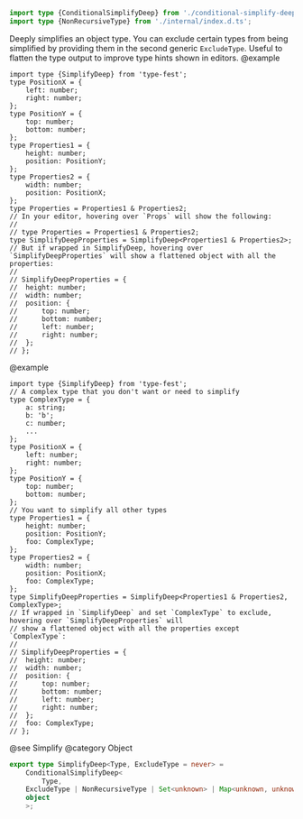``` typescript
import type {ConditionalSimplifyDeep} from './conditional-simplify-deep.d.ts';
import type {NonRecursiveType} from './internal/index.d.ts';
```

Deeply simplifies an object type.
You can exclude certain types from being simplified by providing them in the second generic `ExcludeType`.
Useful to flatten the type output to improve type hints shown in editors.
@example

    import type {SimplifyDeep} from 'type-fest';
    type PositionX = {
        left: number;
        right: number;
    };
    type PositionY = {
        top: number;
        bottom: number;
    };
    type Properties1 = {
        height: number;
        position: PositionY;
    };
    type Properties2 = {
        width: number;
        position: PositionX;
    };
    type Properties = Properties1 & Properties2;
    // In your editor, hovering over `Props` will show the following:
    //
    // type Properties = Properties1 & Properties2;
    type SimplifyDeepProperties = SimplifyDeep<Properties1 & Properties2>;
    // But if wrapped in SimplifyDeep, hovering over `SimplifyDeepProperties` will show a flattened object with all the properties:
    //
    // SimplifyDeepProperties = {
    //  height: number;
    //  width: number;
    //  position: {
    //      top: number;
    //      bottom: number;
    //      left: number;
    //      right: number;
    //  };
    // };

@example

    import type {SimplifyDeep} from 'type-fest';
    // A complex type that you don't want or need to simplify
    type ComplexType = {
        a: string;
        b: 'b';
        c: number;
        ...
    };
    type PositionX = {
        left: number;
        right: number;
    };
    type PositionY = {
        top: number;
        bottom: number;
    };
    // You want to simplify all other types
    type Properties1 = {
        height: number;
        position: PositionY;
        foo: ComplexType;
    };
    type Properties2 = {
        width: number;
        position: PositionX;
        foo: ComplexType;
    };
    type SimplifyDeepProperties = SimplifyDeep<Properties1 & Properties2, ComplexType>;
    // If wrapped in `SimplifyDeep` and set `ComplexType` to exclude, hovering over `SimplifyDeepProperties` will
    // show a flattened object with all the properties except `ComplexType`:
    //
    // SimplifyDeepProperties = {
    //  height: number;
    //  width: number;
    //  position: {
    //      top: number;
    //      bottom: number;
    //      left: number;
    //      right: number;
    //  };
    //  foo: ComplexType;
    // };

@see Simplify
@category Object

``` typescript
export type SimplifyDeep<Type, ExcludeType = never> =
    ConditionalSimplifyDeep<
        Type,
    ExcludeType | NonRecursiveType | Set<unknown> | Map<unknown, unknown>,
    object
    >;
```